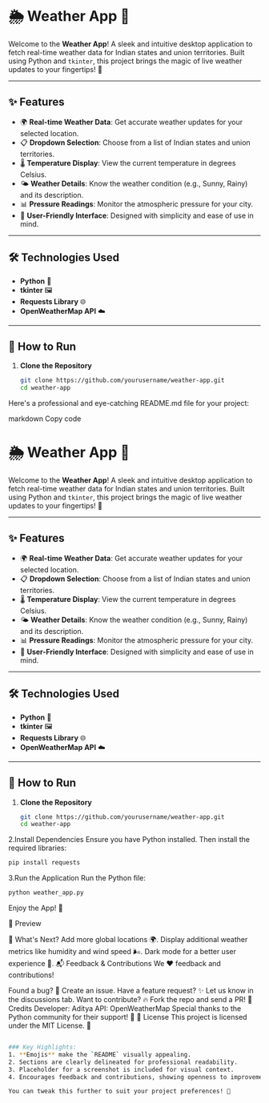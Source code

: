 # 🌦️ Weather App 🌟

Welcome to the **Weather App**! A sleek and intuitive desktop application to fetch real-time weather data for Indian states and union territories. Built using Python and `tkinter`, this project brings the magic of live weather updates to your fingertips! 🚀

---

## ✨ Features

- 🌍 **Real-time Weather Data**: Get accurate weather updates for your selected location.
- 📋 **Dropdown Selection**: Choose from a list of Indian states and union territories.
- 🌡️ **Temperature Display**: View the current temperature in degrees Celsius.
- 🌤️ **Weather Details**: Know the weather condition (e.g., Sunny, Rainy) and its description.
- 📊 **Pressure Readings**: Monitor the atmospheric pressure for your city.
- 🎨 **User-Friendly Interface**: Designed with simplicity and ease of use in mind.

---

## 🛠️ Technologies Used

- **Python** 🐍
- **tkinter** 🖼️
- **Requests Library** 🌐
- **OpenWeatherMap API** ☁️

---

## 🚀 How to Run

1. **Clone the Repository**  
   ```bash
   git clone https://github.com/yourusername/weather-app.git
   cd weather-app


Here's a professional and eye-catching README.md file for your project:

markdown
Copy code
# 🌦️ Weather App 🌟

Welcome to the **Weather App**! A sleek and intuitive desktop application to fetch real-time weather data for Indian states and union territories. Built using Python and `tkinter`, this project brings the magic of live weather updates to your fingertips! 🚀

---

## ✨ Features

- 🌍 **Real-time Weather Data**: Get accurate weather updates for your selected location.
- 📋 **Dropdown Selection**: Choose from a list of Indian states and union territories.
- 🌡️ **Temperature Display**: View the current temperature in degrees Celsius.
- 🌤️ **Weather Details**: Know the weather condition (e.g., Sunny, Rainy) and its description.
- 📊 **Pressure Readings**: Monitor the atmospheric pressure for your city.
- 🎨 **User-Friendly Interface**: Designed with simplicity and ease of use in mind.

---

## 🛠️ Technologies Used

- **Python** 🐍
- **tkinter** 🖼️
- **Requests Library** 🌐
- **OpenWeatherMap API** ☁️

---

## 🚀 How to Run

1. **Clone the Repository**  
   ```bash
   git clone https://github.com/yourusername/weather-app.git
   cd weather-app
2.Install Dependencies
  Ensure you have Python installed. Then install the required libraries:
   ```bash
   pip install requests
  ```

3.Run the Application
  Run the Python file:
  ```bash
python weather_app.py
```
Enjoy the App! 🌈


📸 Preview

🌟 What's Next?
Add more global locations 🌍.
Display additional weather metrics like humidity and wind speed 🌬️.
Dark mode for a better user experience 🌙.
📬 Feedback & Contributions
We ❤️ feedback and contributions!

Found a bug? 🐛 Create an issue.
Have a feature request? ✨ Let us know in the discussions tab.
Want to contribute? 🔥 Fork the repo and send a PR!
🌈 Credits
Developer: Aditya
API: OpenWeatherMap
Special thanks to the Python community for their support! 💖
📜 License
This project is licensed under the MIT License. 📄

 ```bash

### Key Highlights:
1. **Emojis** make the `README` visually appealing.
2. Sections are clearly delineated for professional readability.
3. Placeholder for a screenshot is included for visual context.
4. Encourages feedback and contributions, showing openness to improvement. 

You can tweak this further to suit your project preferences! 🚀






